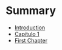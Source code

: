 # Summary

* [Introduction](README.md)
* [Capítulo 1](capitulo-1md.md)
* [First Chapter](chapter1.md)

